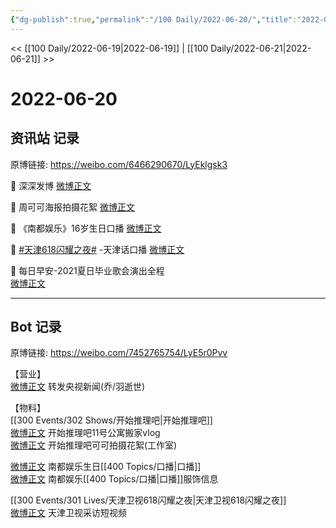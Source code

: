 ```yaml
---
{"dg-publish":true,"permalink":"/100 Daily/2022-06-20/","title":"2022-06-20","created":"2022-12-04T23:19:55.000+08:00","updated":"2023-01-09T17:24:40.021+08:00"}
---
```



<< [[100 Daily/2022-06-19\|2022-06-19]] | [[100 Daily/2022-06-21\|2022-06-21]] >>

# 2022-06-20

## 资讯站 记录

原博链接: https://weibo.com/6466290670/LyEklgsk3

🌟 深深发博 [微博正文](https://m.weibo.cn/6466290670/4782454496297301)

🌟 周可可海报拍摄花絮 [微博正文](https://m.weibo.cn/6466290670/4782521626136477)

🌟 《南都娱乐》16岁生日口播 [微博正文](https://m.weibo.cn/6466290670/4782457729061252)

🌟 [#天津618闪耀之夜#](https://s.weibo.com/weibo?q=%23%E5%A4%A9%E6%B4%A5618%E9%97%AA%E8%80%80%E4%B9%8B%E5%A4%9C%23) -天津话口播 [微博正文](https://m.weibo.cn/6466290670/4782472938393746)

🌟 每日早安-2021夏日毕业歌会演出全程  
[微博正文](https://m.weibo.cn/6466290670/4782357959933992)

---
## Bot 记录

原博链接: https://weibo.com/7452765754/LyE5r0Pvv

【营业】  
[微博正文](https://m.weibo.cn/1736988591/4782453136818306) 转发央视新闻(乔/羽逝世)

【物料】  
[[300 Events/302 Shows/开始推理吧\|开始推理吧]]  
[微博正文](https://m.weibo.cn/2162247381/4782435655223759) 开始推理吧11号公寓搬家vlog  
[微博正文](https://m.weibo.cn/7478855230/4782520756867406) 开始推理吧可可拍摄花絮(工作室)

[微博正文](https://m.weibo.cn/1216431741/4782450667161304) 南都娱乐生日[[400 Topics/口播\|口播]]  
[微博正文](https://m.weibo.cn/5917824491/4782478777124803) 南都娱乐[[400 Topics/口播\|口播]]服饰信息

[[300 Events/301 Lives/天津卫视618闪耀之夜\|天津卫视618闪耀之夜]]  
[微博正文](https://m.weibo.cn/1905859287/4782465367151832) 天津卫视采访短视频
